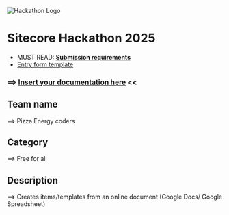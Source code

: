 ![Hackathon Logo](docs/images/hackathon.png?raw=true "Hackathon Logo")
# Sitecore Hackathon 2025

- MUST READ: **[Submission requirements](SUBMISSION_REQUIREMENTS.md)**
- [Entry form template](ENTRYFORM.md)
  
### ⟹ [Insert your documentation here](ENTRYFORM.md) <<
## Team name
⟹ Pizza Energy coders

## Category
⟹ Free for all

## Description
⟹ Creates items/templates from an online document (Google Docs/ Google Spreadsheet)

